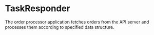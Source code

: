 # TaskResponder
The order processor application fetches orders from the API server and processes them according to specified data structure.
